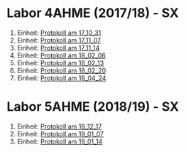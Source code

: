 # Labor 4AHME (2017/18) - SX

1. Einheit: [Protokoll am 17_10_31](plaanm14/README_17_10_31.md)
2. Einheit: [Protokoll am 17_11_07](plaanm14/README_17_11_07.md)
3. Einheit: [Protokoll am 17_11_14](plaanm14/README_17_11_14.md)
4. Einheit: [Protokoll am 18_02_06](plaanm14/README_18_02_06.md)
5. Einheit: [Protokoll am 18_02_13](plaanm14/README_18_02_13.md)
6. Einheit: [Protokoll am 18_02_20](plaanm14/README_18_02_20.md)
7. Einheit: [Protokoll am 18_04_24](plaanm14/README_18_04_24.md)


# Labor 5AHME (2018/19) - SX

1. Einheit: [Protokoll am 18_12_17](plaanm14/README_18_12_17.md)
2. Einheit: [Protokoll am 19_01_07](plaanm14/README_19_01_07.md)
3. Einheit: [Protokoll am 19_01_14](plaanm14/README_19_01_14.md)
